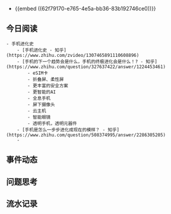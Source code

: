 - {{embed ((62f79170-e765-4e5a-bb36-83b192746ce0))}}
## 今日阅读
	- 手机进化史
		- [手机进化史 - 知乎](https://www.zhihu.com/zvideo/1307465891110608896)
		- [手机的下一个趋势会是什么，手机的终极进化会是什么！? - 知乎](https://www.zhihu.com/question/327637422/answer/1224453461)
			- eSIM卡
			- 折叠屏、柔性屏
			- 更丰富的安全方案
			- 更智能的AI
			- 全息手机
			- 屏下摄像头
			- 云主机
			- 智能眼镜
			- 透明手机，透明元器件
		- [手机是怎么一步步进化成现在的模样？ - 知乎](https://www.zhihu.com/question/508374995/answer/2286305205)
		-
## 事件动态
## 问题思考
## 流水记录